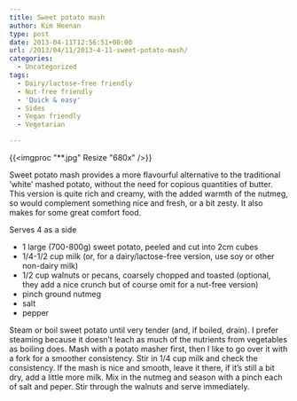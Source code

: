 ```yaml
---
title: Sweet potato mash
author: Kim Heenan
type: post
date: 2013-04-11T12:56:51+00:00
url: /2013/04/11/2013-4-11-sweet-potato-mash/
categories:
  - Uncategorized
tags:
  - Dairy/lactose-free friendly
  - Nut-free friendly
  - 'Quick & easy'
  - Sides
  - Vegan friendly
  - Vegetarian

---
```


{{<imgproc "**.jpg" Resize "680x" />}}

Sweet potato mash provides a more flavourful alternative to the traditional ‘white’ mashed potato, without the need for copious quantities of butter. This version is quite rich and creamy, with the added warmth of the nutmeg, so would complement something nice and fresh, or a bit zesty. It also makes for some great comfort food.

<!--more-->

Serves 4 as a side

  * 1 large (700-800g) sweet potato, peeled and cut into 2cm cubes
  * 1/4-1/2 cup milk (or, for a dairy/lactose-free version, use soy or other non-dairy milk)
  * 1/2 cup walnuts or pecans, coarsely chopped and toasted (optional, they add a nice crunch but of course omit for a nut-free version)
  * pinch ground nutmeg
  * salt
  * pepper

Steam or boil sweet potato until very tender (and, if boiled, drain). I prefer steaming because it doesn’t leach as much of the nutrients from vegetables as boiling does. Mash with a potato masher first, then I like to go over it with a fork for a smoother consistency. Stir in 1/4 cup milk and check the consistency. If the mash is nice and smooth, leave it there, if it’s still a bit dry, add a little more milk. Mix in the nutmeg and season with a pinch each of salt and peper. Stir through the walnuts and serve immediately.
